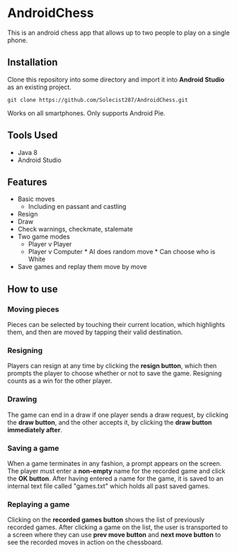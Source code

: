 # AndroidChess
This is an android chess app that allows up to two people to play on a single phone.
## Installation
Clone this repository into some directory and import it into **Android Studio** as an existing project.
```
git clone https://github.com/Solecist287/AndroidChess.git
```
Works on all smartphones.
Only supports Android Pie.
## Tools Used
* Java 8
* Android Studio
## Features
* Basic moves
    * Including en passant and castling
* Resign
* Draw
* Check warnings, checkmate, stalemate
* Two game modes
    * Player v Player
    * Player v Computer
          * AI does random move
          * Can choose who is White
* Save games and replay them move by move
## How to use
### Moving pieces
Pieces can be selected by touching their current location, which highlights them, and then are moved by tapping their valid destination.
### Resigning
Players can resign at any time by clicking the **resign button**, which then prompts the player to choose whether or not to save the game. Resigning counts as a win for the other player.
### Drawing
The game can end in a draw if one player sends a draw request, by clicking the **draw button**, and the other accepts it, by clicking the **draw button immediately after**.
### Saving a game
When a game terminates in any fashion, a prompt appears on the screen. The player must enter a **non-empty** name for the recorded game and click the **OK button**. After having entered a name for the game, it is saved to an internal text file called "games.txt" which holds all past saved games.
### Replaying a game
Clicking on the **recorded games button** shows the list of previously recorded games. After clicking a game on the list, the user is transported to a screen where they can use **prev move button** and **next move button** to see the recorded moves in action on the chessboard.
